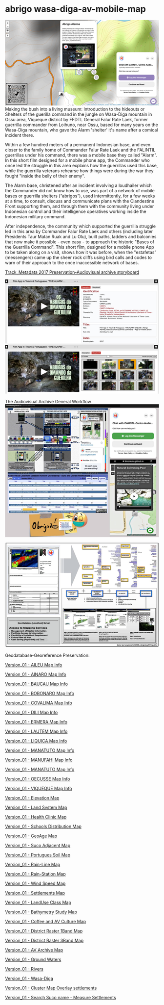 # abrigo wasa-diga-av-mobile-map
![alt text](https://github.com/timorleste/wasa-diga-av-map/blob/main/images/readme-wasa-diga.png?raw=true)
Making the bush into a living museum: Introduction to the hideouts or Shelters of the guerilla command in the jungle on Wasa-Diga mountain in Ossu area, Viqueque district by FFDTL General Falur Rate Laek, former guerrilla commander from Loihuno, near Ossu, based for many years on the Wasa-Diga mountain, who gave the Alarm 'shelter' it's name after a comical incident there. 

Within a few hundred meters of a permanent Indonesian base, and even closer to the family home of Commander Falur Rate Laek and the FALINTIL guerrillas under his command, there was a mobile base they called "Alarm". In this short film designed for a mobile phone app, the Commander who once led the struggle in this area explains how the guerrillas used this base, while the guerrilla veterans rehearse how things were during the war they fought "inside the belly of their enemy".

The Alarm base, christened after an incident involving a loudhailer which the Commander did not know how to use, was part of a network of mobile bases or guerrilla shelters (“abrigos”), used intermittently, for a few weeks at a time, to consult, discuss and communicate plans with the Clandestine Front supporting them, and through them with the community living under Indonesian control and their intelligence operatives working inside the Indonesian military command.

After independence, the community which supported the guerrilla struggle led in this area by Commander Falur Rate Laek and others (including later Presidents Taur Matan Ruak and Lu Olu), built paths, ladders and balconies that now make it possible - even easy - to approach the historic "Bases of the Guerrilla Command". This short film, designed for a mobile phone App to be taken along on a visit, shows how it was before, when the "estafetas” (messengers) came up the sheer rock cliffs using bird calls and codes to warn of their approach to the once inaccessible network of bases.

[Track_Metadata 2017 Preservation-Audiovisual archive storyboard](http://camstl.uc.pt/index.php?urlaction=doc&id_doc=12431&rang=11 "CAMSTL-Centro Audiovisual Max Stahl Timor-Leste")

![alt text](https://github.com/timorleste/wasa-diga-av-map/blob/main/images/alarma.png?raw=true)

The Audiovisual Archive General Workflow
![alt text](https://github.com/timorleste/wasa-diga-av-map/blob/main/images/the-av-workflow.jpg?raw=true)

![alt text](https://github.com/timorleste/wasa-diga-av-map/blob/main/images/localhost-geodatabase.png?raw=true)

Geodatabase-Georeference Preservation:

[Version_01 - AILEU Map Info](https://timorleste.github.io/aileu "Suco Map")

[Version_01 - AINARO Map Info](https://timorleste.github.io/ainaro "Suco Map")

[Version_01 - BAUCAU Map Info](https://timorleste.github.io/baucau "Suco Map")

[Version_01 - BOBONARO Map Info](https://timorleste.github.io/bobonaro "Suco Map")

[Version_01 - COVALIMA Map Info](https://timorleste.github.io/covalima "Suco Map")

[Version_01 - DILI Map Info](https://timorleste.github.io/dili "Suco Map")

[Version_01 - ERMERA Map Info](https://timorleste.github.io/ermera "Suco Map")

[Version_01 - LAUTEM Map Info](https://timorleste.github.io/lautem "Suco Map") 

[Version_01 - LIQUICA Map Info](https://timorleste.github.io/liquica "Suco Map")

[Version_01 - MANATUTO Map Info](https://timorleste.github.io/manatuto "Suco Map")

[Version_01 - MANUFAHI Map Info](https://timorleste.github.io/manufahi "Suco Map")

[Version_01 - MANATUTO Map Info](https://timorleste.github.io/manatuto "Suco Map")

[Version_01 - OECUSSE Map Info](https://timorleste.github.io/oecusse "Suco Map")

[Version_01 - VIQUEQUE Map Info](https://timorleste.github.io/viqueque "Suco Map")

[Version_01 - Elevation Map](https://timorleste.github.io/waterbodies "Waterbodies-Elevation Map")

[Version_01 - Land System Map](https://timorleste.github.io/landsystem "Land Systems")

[Version_01 - Health Clinic Map](https://timorleste.github.io/health-facility "Clinic Health Distribution")

[Version_01 - Schools Distribution Map](https://timorleste.github.io/school-distribution "Schools Distribution")

[Version_01 - GeoAge Map](https://timorleste.github.io/geoage "Geology Age")

[Version_01 - Suco Adjacent Map](https://timorleste.github.io/coast-suco "Suco Adjacent to Beach")

[Version_01 - Portugues Soil Map](https://timorleste.github.io/soil-portugues "Soilmap Portugues Map Reference")

[Version_01 - Rain-Line Map](https://timorleste.github.io/rain-line "Rain Line")

[Version_01 - Rain-Station Map](https://timorleste.github.io/rain-station "Rain Station")

[Version_01 - Wind Speed Map](https://timorleste.github.io/wind-speed "Wind Speed")

[Version_01 - Settlements Map](https://timorleste.github.io/settlements "Settlements")

[Version_01 - LandUse Class Map](https://timorleste.github.io/landuse-class "LandUse Class")

[Version_01 - Bathymetry Study Map](https://timorleste.github.io/bathymetry "Bathymetry Study Area")

[Version_01 - Coffee and AV Culture Map](https://timorleste.github.io/coffee "Coffee")

[Version_01 - District Raster 1Band Map](https://timorleste.github.io/district-raster-1band "Municipality")

[Version_01 - District Raster 3Band Map](https://timorleste.github.io/district-raster-3band "Municipality")

[Version_01 - AV Archive Map](https://timorleste.github.io/av-archive-map-host "CAMSTL Archive-Distribution Host Map")

[Version_01 - Ground Waters](https://timorleste.github.io/groundwaters "Ground Water Map")

[Version_01 - Rivers](https://timorleste.github.io/rivers "Rivers Map")

[Version_01 - Wasa-Diga](https://timorleste.github.io/wasa-diga-av-map "Wasa-Diga Abrigo Map")

[Version_01 - Cluster Map Overlay settlements](https://timorleste.github.io/settlements-cluster-maps "Cluster Map Overlay settlements")

[Version_01 - Search Suco name - Measure Settlements](https://timorleste.github.io/search-suco-measure "Search Suco name - Measure Settlements")
